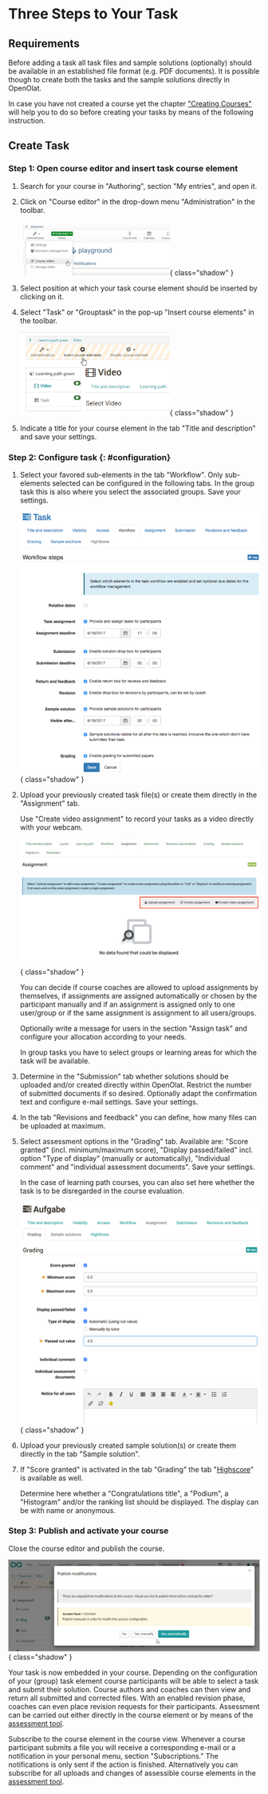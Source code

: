 # Three Steps to Your Task

##  Requirements

Before adding a task all task files and sample solutions (optionally) should
be available in an established file format (e.g. PDF documents). It is
possible though to create both the tasks and the sample solutions directly in
OpenOlat.

In case you have not created a course yet the chapter ["Creating
Courses"](../learningresources/Creating_Course.md) will help you to do so before creating your
tasks by means of the following instruction.

##  Create Task

### Step 1: Open course editor and insert task course element   
1. Search for your course in "Authoring", section "My entries", and open it.

2. Click on "Course editor" in the drop-down menu "Administration" in the
   toolbar. 

     ![Course editor](assets/task_course_editor.png){ class="shadow" }

3. Select position at which your task course element should be inserted by
   clicking on it.

4. Select "Task" or "Grouptask" in the pop-up "Insert course elements" in the
   toolbar.  

     ![Insert course elements](assets/task_insert_course_elements.png){ class="shadow" }

5. Indicate a title for your course element in the tab "Title and
   description" and save your settings.  
  
### Step 2: Configure task  {: #configuration}
 
1. Select your favored sub-elements in the tab "Workflow". Only sub-elements
    selected can be configured in the following tabs. In the group task this is
    also where you select the associated groups. Save your settings.

    ![Tab workflow](assets/task_workflow.png){ class="shadow" }

2. Upload your previously created task file(s) or create them directly in the
    "Assignment" tab.

    Use "Create video assignment" to record your tasks as a video directly with your webcam.

    ![Tab Assignment](assets/task_configuration.png){ class="shadow" }

    You can decide if course coaches are allowed to upload assignments by
    themselves, if assignments are assigned automatically or chosen by the
    participant manually and if an assignment is assigned only to one user/group
    or if the same assignment is assignment to all users/groups.

    Optionally write a message for users in the section "Assign task" and
    configure your allocation according to your needs.

    In group tasks you have to select groups or learning areas for which the
    task will be available.  
  
3. Determine in the "Submission" tab whether solutions should be uploaded
    and/or created directly within OpenOlat. Restrict the number of submitted
    documents if so desired. Optionally adapt the confirmation text and configure
    e-mail settings. Save your settings.  
  
4. In the tab "Revisions and feedback" you can define, how many files can
    be uploaded at maximum.

5. Select assessment options in the "Grading" tab. Available are: "Score
    granted" (incl. minimum/maximum score), "Display passed/failed" incl. option
    "Type of display" (manually or automatically), "Individual comment" and
    "individual assessment documents". Save your settings.

    In the case of learning path courses, you can also set here whether the task
    is to be disregarded in the course evaluation.

    ![Grading](assets/task_grading.png){ class="shadow" }

6. Upload your previously created sample solution(s) or create them directly
    in the tab "Sample solution".  

7. If "Score granted" is activated in the tab "Grading" the tab
    "[Highscore](../learningresources/Assessment.md#highscore)" is available as well.

    Determine here whether a "Congratulations title", a "Podium", a "Histogram"
    and/or the ranking list should be displayed. The display can be with name or
    anonymous.  
  
### Step 3: Publish and activate your course   
  
Close the course editor and publish the course.

![Publish](assets/task_publish.png){ class="shadow" }
  
Your task is now embedded in your course. Depending on the configuration of
your (group) task element course participants will be able to select a task
and submit their solution. Course authors and coaches can then view and return
all submitted and corrected files. With an enabled revision phase, coaches can
even place revision requests for their participants. Assessment can be carried
out either directly in the course element or by means of the [assessment
tool](../learningresources/Using_Course_Tools.md#UsingCourseTools-_bewertungswerkzeug).

Subscribe to the course element in the course view. Whenever a course
participant submits a file you will receive a corresponding e-mail or a
notification in your personal menu, section "Subscriptions." The notifications
is only sent if the action is finished. Alternatively you can subscribe for
all uploads and changes of assessible course elements in the [assessment
tool](../learningresources/Using_Course_Tools.md#UsingCourseTools-_bewertungswerkzeug).